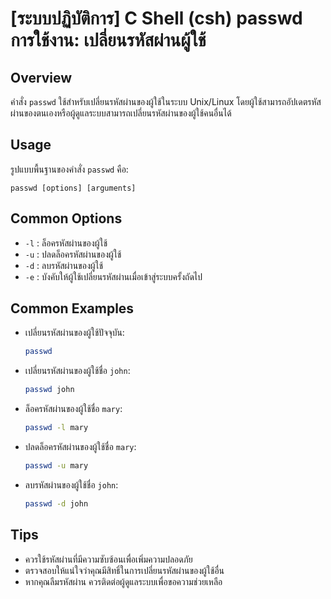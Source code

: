 # [ระบบปฏิบัติการ] C Shell (csh) passwd การใช้งาน: เปลี่ยนรหัสผ่านผู้ใช้

## Overview
คำสั่ง `passwd` ใช้สำหรับเปลี่ยนรหัสผ่านของผู้ใช้ในระบบ Unix/Linux โดยผู้ใช้สามารถอัปเดตรหัสผ่านของตนเองหรือผู้ดูแลระบบสามารถเปลี่ยนรหัสผ่านของผู้ใช้คนอื่นได้

## Usage
รูปแบบพื้นฐานของคำสั่ง `passwd` คือ:

```
passwd [options] [arguments]
```

## Common Options
- `-l` : ล็อครหัสผ่านของผู้ใช้
- `-u` : ปลดล็อครหัสผ่านของผู้ใช้
- `-d` : ลบรหัสผ่านของผู้ใช้
- `-e` : บังคับให้ผู้ใช้เปลี่ยนรหัสผ่านเมื่อเข้าสู่ระบบครั้งถัดไป

## Common Examples
- เปลี่ยนรหัสผ่านของผู้ใช้ปัจจุบัน:
  ```bash
  passwd
  ```

- เปลี่ยนรหัสผ่านของผู้ใช้ชื่อ `john`:
  ```bash
  passwd john
  ```

- ล็อครหัสผ่านของผู้ใช้ชื่อ `mary`:
  ```bash
  passwd -l mary
  ```

- ปลดล็อครหัสผ่านของผู้ใช้ชื่อ `mary`:
  ```bash
  passwd -u mary
  ```

- ลบรหัสผ่านของผู้ใช้ชื่อ `john`:
  ```bash
  passwd -d john
  ```

## Tips
- ควรใช้รหัสผ่านที่มีความซับซ้อนเพื่อเพิ่มความปลอดภัย
- ตรวจสอบให้แน่ใจว่าคุณมีสิทธิ์ในการเปลี่ยนรหัสผ่านของผู้ใช้อื่น
- หากคุณลืมรหัสผ่าน ควรติดต่อผู้ดูแลระบบเพื่อขอความช่วยเหลือ
